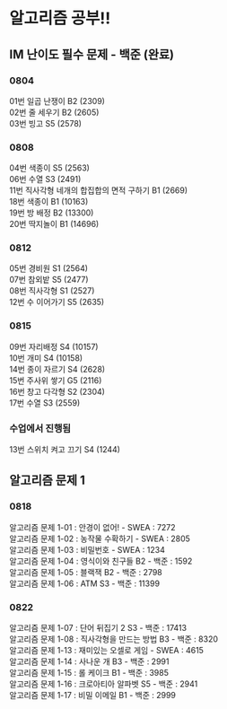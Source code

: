 # 알고리즘 공부!!
## IM 난이도 필수 문제 - 백준 (완료)
### 0804
01번 일곱 난쟁이 B2 (2309)\
02번 줄 세우기 B2 (2605)\
03번 빙고 S5 (2578)
### 0808
04번 색종이 S5 (2563)\
06번 수열 S3 (2491)\
11번 직사각형 네개의 합집합의 면적 구하기 B1 (2669)\
18번 색종이 B1 (10163)\
19번 방 배정 B2 (13300)\
20번 딱지놀이 B1 (14696)
### 0812
05번 경비원 S1 (2564)\
07번 참외밭 S5 (2477)\
08번 직사각형 S1 (2527)\
12번 수 이어가기 S5 (2635)
### 0815
09번 자리배정 S4 (10157)\
10번 개미 S4 (10158)\
14번 종이 자르기 S4 (2628)\
15번 주사위 쌓기 G5 (2116)\
16번 창고 다각형 S2 (2304)\
17번 수열 S3 (2559)
### 수업에서 진행됨
13번 스위치 켜고 끄기 S4 (1244)

## 알고리즘 문제 1
### 0818
알고리즘 문제 1-01 : 안경이 없어! - SWEA : 7272\
알고리즘 문제 1-02 : 농작물 수확하기 - SWEA : 2805\
알고리즘 문제 1-03 : 비밀번호 - SWEA : 1234\
알고리즘 문제 1-04 : 영식이와 친구들 B2 - 백준 : 1592\
알고리즘 문제 1-05 : 블랙잭 B2 - 백준 : 2798\
알고리즘 문제 1-06 : ATM S3 - 백준 : 11399
### 0822
알고리즘 문제 1-07 : 단어 뒤집기 2 S3 - 백준 : 17413\
알고리즘 문제 1-08 : 직사각형을 만드는 방법 B3 - 백준 : 8320\
알고리즘 문제 1-13 : 재미있는 오셀로 게임 - SWEA : 4615\
알고리즘 문제 1-14 : 사나운 개 B3 - 백준 : 2991\
알고리즘 문제 1-15 : 롤 케이크 B1 - 백준 : 3985\
알고리즘 문제 1-16 : 크로아티아 알파벳 S5 - 백준 : 2941\
알고리즘 문제 1-17 : 비밀 이메일 B1 - 백준 : 2999
